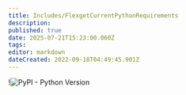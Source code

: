 ```yaml
---
title: Includes/FlexgetCurrentPythonRequirements
description: 
published: true
date: 2025-07-21T15:23:00.060Z
tags: 
editor: markdown
dateCreated: 2022-09-18T04:49:45.901Z
---
```


!![PyPI - Python Version](https://img.shields.io/pypi/pyversions/flexget?style=for-the-badge&logo=pypi)
